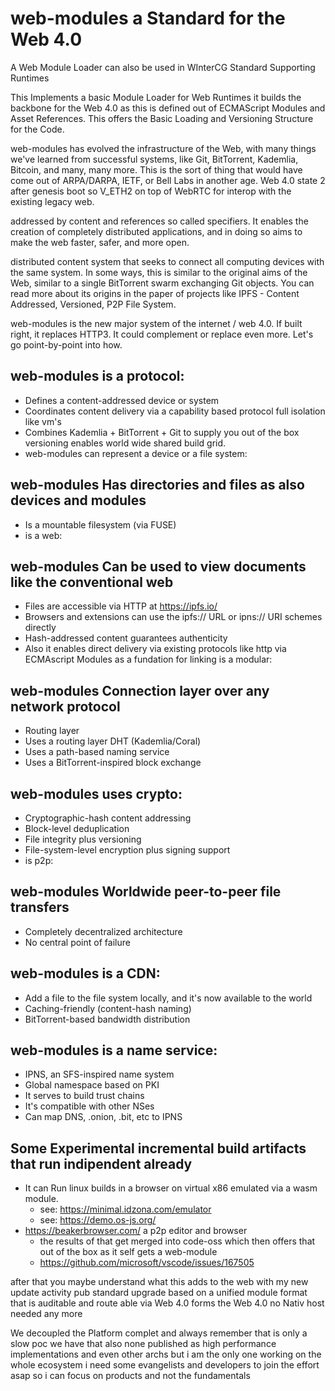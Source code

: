 # web-modules a Standard for the Web 4.0
A Web Module Loader can also be used in WInterCG Standard Supporting Runtimes

This Implements a basic Module Loader for Web Runtimes it builds the backbone for the Web 4.0 as this is defined out of
ECMAScript Modules and Asset References. This offers the Basic Loading and Versioning Structure for the Code. 


web-modules has evolved the infrastructure of the Web, with many things we've learned from successful systems, like Git, BitTorrent, Kademlia, Bitcoin, and many, many more. This is the sort of thing that would have come out of ARPA/DARPA, IETF, or Bell Labs in another age. Web 4.0 state 2 after genesis boot so V_ETH2 on top of WebRTC for interop with the existing legacy web.

addressed by content and references so called specifiers. It enables the creation of completely distributed applications, and in doing so aims to make the web faster, safer, and more open.

distributed content system that seeks to connect all computing devices with the same system. In some ways, this is similar to the original aims of the Web, similar to a single BitTorrent swarm exchanging Git objects. You can read more about its origins in the paper of projects like IPFS - Content Addressed, Versioned, P2P File System.

web-modules is the new major system of the internet / web 4.0. If built right, it replaces HTTP3. It could complement or replace even more. Let's go point-by-point into how.

## web-modules is a protocol:
- Defines a content-addressed device or system
- Coordinates content delivery via a capability based protocol full isolation like vm's
- Combines Kademlia + BitTorrent + Git to supply you out of the box versioning enables world wide shared build grid.
- web-modules can represent a device or a file system:

## web-modules Has directories and files as also devices and modules
- Is a mountable filesystem (via FUSE)
- is a web:

## web-modules Can be used to view documents like the conventional web
- Files are accessible via HTTP at https://ipfs.io/<path>
- Browsers and extensions can use the ipfs:// URL or ipns:// URI schemes directly
- Hash-addressed content guarantees authenticity
- Also it enables direct delivery via existing protocols like http via ECMAscript Modules as a fundation for linking
is a modular:

## web-modules Connection layer over any network protocol
- Routing layer
- Uses a routing layer DHT (Kademlia/Coral)
- Uses a path-based naming service
- Uses a BitTorrent-inspired block exchange

## web-modules uses crypto:
- Cryptographic-hash content addressing
- Block-level deduplication
- File integrity plus versioning
- File-system-level encryption plus signing support
- is p2p:

## web-modules Worldwide peer-to-peer file transfers
- Completely decentralized architecture
- No central point of failure

## web-modules is a CDN:
- Add a file to the file system locally, and it's now available to the world
- Caching-friendly (content-hash naming)
- BitTorrent-based bandwidth distribution

## web-modules is a name service:
- IPNS, an SFS-inspired name system
- Global namespace based on PKI
- It serves to build trust chains
- It's compatible with other NSes
- Can map DNS, .onion, .bit, etc to IPNS


## Some Experimental incremental build artifacts that run indipendent already
- It can Run linux builds in a browser on virtual x86 emulated via a wasm module. 
  - see: https://minimal.idzona.com/emulator
  - see: https://demo.os-js.org/
- https://beakerbrowser.com/ a p2p editor and browser
  - the results of that get merged into code-oss which then offers that out of the box as it self gets a web-module
  - https://github.com/microsoft/vscode/issues/167505

after that you maybe understand what this adds to the web with my new update activity pub standard upgrade based on a unified module format that is auditable and route able via Web 4.0 forms the Web 4.0 no Nativ host needed any more

We decoupled the Platform complet and always remember that is only a slow poc we have that also none published as high performance implementations and even other archs but i am the only one working on the whole ecosystem i need some evangelists and developers to join the effort asap so i can focus on products and not the fundamentals 

